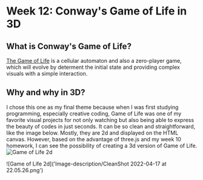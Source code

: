 # Week 12: Conway's Game of Life in 3D

## What is Conway's Game of Life?

[The Game of Life](https://en.wikipedia.org/wiki/Conway's_Game_of_Life) is a cellular automaton and also a zero-player game, which will evolve by determent the initial state and providing complex visuals with a simple interaction.

## Why and why in 3D?

I chose this one as my final theme because when I was first studying programming, especially creative coding, Game of Life was one of my favorite visual projects for not only watching but also being able to express the beauty of codes in just seconds. It can be so clean and straightforward, like the image below. Mostly, they are 2d and displayed on the HTML canvas. However, based on the advantage of three.js and my week 10 homework, I can see the possibility of creating a 3d version of Game of Life.
![Game of Life 2d](https://external-content.duckduckgo.com/iu/?u=http%3A%2F%2Fwww.conwaylife.com%2Fw%2Fimages%2Fa%2Fae%2FGosperglidergun2.png&f=1&nofb=1)

![Game of Life 2d]('Image-description/CleanShot 2022-04-17 at 22.05.26.png')
